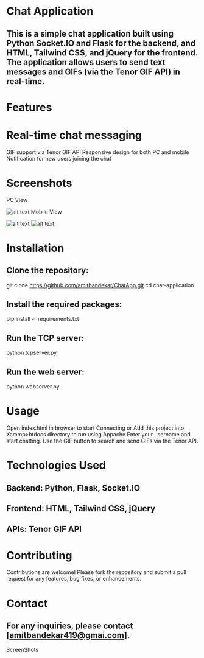 
# Chat Application

## This is a simple chat application built using Python Socket.IO and Flask for the backend, and HTML, Tailwind CSS, and jQuery for the frontend. The application allows users to send text messages and GIFs (via the Tenor GIF API) in real-time.

# Features

# Real-time chat messaging
GIF support via Tenor GIF API
Responsive design for both PC and mobile
Notification for new users joining the chat
# Screenshots
PC View

![alt text](/screenshots/3.png)
Mobile View

![alt text](/screenshots/2.jpeg) ![alt text](/screenshots/1.jpeg)

# Installation
## Clone the repository:
git clone https://github.com/amitbandekar/ChatApp.git
cd chat-application

## Install the required packages:
pip install -r requirements.txt
## Run the TCP server:
python tcpserver.py
## Run the web server:
python webserver.py

# Usage
Open index.html in browser to start Connecting or Add this project into Xammp>htdocs directory to run using Appache 
Enter your username and start chatting.
Use the GIF button to search and send GIFs via the Tenor API.

# Technologies Used
## Backend: Python, Flask, Socket.IO
## Frontend: HTML, Tailwind CSS, jQuery
## APIs: Tenor GIF API

# Contributing
Contributions are welcome! Please fork the repository and submit a pull request for any features, bug fixes, or enhancements.

# Contact
## For any inquiries, please contact [amitbandekar419@gmai.com].
ScreenShots 
